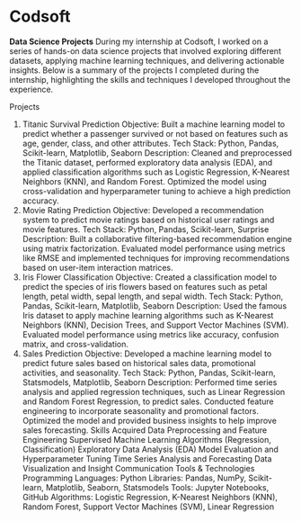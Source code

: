 # Codsoft
**Data Science Projects**
During my internship at Codsoft, I worked on a series of hands-on data science projects that involved exploring different datasets, applying machine learning techniques, and delivering actionable insights. Below is a summary of the projects I completed during the internship, highlighting the skills and techniques I developed throughout the experience.

Projects
1. Titanic Survival Prediction
Objective: Built a machine learning model to predict whether a passenger survived or not based on features such as age, gender, class, and other attributes.
Tech Stack: Python, Pandas, Scikit-learn, Matplotlib, Seaborn
Description: Cleaned and preprocessed the Titanic dataset, performed exploratory data analysis (EDA), and applied classification algorithms such as Logistic Regression, K-Nearest Neighbors (KNN), and Random Forest. Optimized the model using cross-validation and hyperparameter tuning to achieve a high prediction accuracy.
2. Movie Rating Prediction
Objective: Developed a recommendation system to predict movie ratings based on historical user ratings and movie features.
Tech Stack: Python, Pandas, Scikit-learn, Surprise
Description: Built a collaborative filtering-based recommendation engine using matrix factorization. Evaluated model performance using metrics like RMSE and implemented techniques for improving recommendations based on user-item interaction matrices.
3. Iris Flower Classification
Objective: Created a classification model to predict the species of iris flowers based on features such as petal length, petal width, sepal length, and sepal width.
Tech Stack: Python, Pandas, Scikit-learn, Matplotlib, Seaborn
Description: Used the famous Iris dataset to apply machine learning algorithms such as K-Nearest Neighbors (KNN), Decision Trees, and Support Vector Machines (SVM). Evaluated model performance using metrics like accuracy, confusion matrix, and cross-validation.
4. Sales Prediction
Objective: Developed a machine learning model to predict future sales based on historical sales data, promotional activities, and seasonality.
Tech Stack: Python, Pandas, Scikit-learn, Statsmodels, Matplotlib, Seaborn
Description: Performed time series analysis and applied regression techniques, such as Linear Regression and Random Forest Regression, to predict sales. Conducted feature engineering to incorporate seasonality and promotional factors. Optimized the model and provided business insights to help improve sales forecasting.
Skills Acquired
Data Preprocessing and Feature Engineering
Supervised Machine Learning Algorithms (Regression, Classification)
Exploratory Data Analysis (EDA)
Model Evaluation and Hyperparameter Tuning
Time Series Analysis and Forecasting
Data Visualization and Insight Communication
Tools & Technologies
Programming Languages: Python
Libraries: Pandas, NumPy, Scikit-learn, Matplotlib, Seaborn, Statsmodels
Tools: Jupyter Notebooks, GitHub
Algorithms: Logistic Regression, K-Nearest Neighbors (KNN), Random Forest, Support Vector Machines (SVM), Linear Regression

